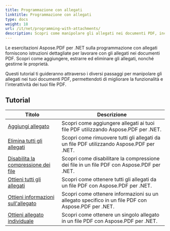 ```yaml
---
title: Programmazione con allegati
linktitle: Programmazione con allegati
type: docs
weight: 18
url: /it/net/programming-with-attachments/
description: Scopri come manipolare gli allegati nei documenti PDF, inclusa l'aggiunta, l'estrazione e l'eliminazione, per migliorare la funzionalità dei file PDF.
---
```

Le esercitazioni Aspose.PDF per .NET sulla programmazione con allegati forniscono istruzioni dettagliate per lavorare con gli allegati nei documenti PDF. Scopri come aggiungere, estrarre ed eliminare gli allegati, nonché gestirne le proprietà.

Questi tutorial ti guideranno attraverso i diversi passaggi per manipolare gli allegati nei tuoi documenti PDF, permettendoti di migliorare la funzionalità e l'interattività dei tuoi file PDF.

## Tutorial
| Titolo | Descrizione |
| --- | --- | 
| [Aggiungi allegato](./add-attachment/) | Scopri come aggiungere allegati ai tuoi file PDF utilizzando Aspose.PDF per .NET.  |  
| [Elimina tutti gli allegati](./delete-all-attachments/) | Scopri come rimuovere tutti gli allegati da un file PDF utilizzando Aspose.PDF per .NET.  |  
| [Disabilita la compressione dei file](./disable-files-compression/) | Scopri come disabilitare la compressione dei file in un file PDF con Aspose.PDF per .NET.  |  
| [Ottieni tutti gli allegati](./get-all-the-attachments/) | Scopri come ottenere tutti gli allegati da un file PDF con Aspose.PDF per .NET.  |  
| [Ottieni informazioni sull'allegato](./get-attachment-info/) | Scopri come ottenere informazioni su un allegato specifico in un file PDF con Aspose.PDF per .NET. |  
| [Ottieni allegato individuale](./get-individual-attachment/) | Scopri come ottenere un singolo allegato in un file PDF con Aspose.PDF per .NET.  |  
